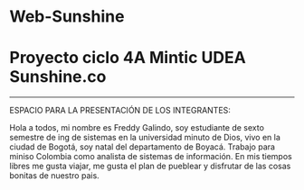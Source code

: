# Web-Sunshine
# Proyecto ciclo 4A Mintic UDEA Sunshine.co
---------------------------------------------------------------------------------------------------------------------

ESPACIO PARA LA PRESENTACIÓN DE LOS INTEGRANTES:

Hola a todos, mi nombre es Freddy Galindo, soy estudiante de sexto semestre de ing de sistemas en la universidad minuto de Dios, vivo en la ciudad de Bogotá, soy natal del departamento de Boyacá. Trabajo para miniso Colombia como analista de sistemas  de información. En mis tiempos libres me gusta viajar, me gusta el plan de pueblear y disfrutar de las cosas bonitas de 
nuestro pais. 